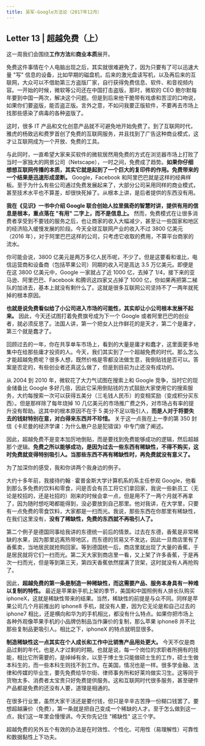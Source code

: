 ```yaml
---
title: 吴军-Google方法论（2017年12月）
---
```


## Letter 13 | 超越免费（上）


这一周我们会围绕**工作方法**和**商业本质**展开。


免费这件事情在个人电脑出现之后，其实就很难避免了，因为只要有了可以迅速大量 "写" 信息的设备，比如早期的磁盘机，后来的激光盘读写机，以及再后来的互联网，大众可以不借助第三方盗版厂家，自行获得免费信息、软件、和音视频内容。一开始的时候，微软等公司还在中国打击盗版，那时，微软的 CEO 鲍尔默每年要到中国一两次，解决这个问题。但是到后来他干脆带有戏虐和苦涩的口吻说，如果你们要盗版，能否盗正版。言外之意，不如问我要正版软件，不要再去市场上找那些感染了病毒的各种盗版了。

这时，很多 IT 产品和文化创意产品就不可避免地开始免费了。到了互联网时代，雅虎的杨致远和费罗首创了免费的互联网服务，并且找到了广告这种商业模式，这才让互联网成为一个开放、免费的工具。

与此同时，一直希望大家来买软件的微软居然用免费的方式在浏览器市场上打败了当时一家独大的网景公司（Netscape），一时之间，免费成了趋势。**如果你仔细想想互联网传播的本质，其实它就是起到了一个巨大的复印件的作用。免费带来的一个结果是迅速形成垄断。** Google，Facebook 和阿里巴巴就是这样的经典样板。至于为什么有些公司通过免费发展起来了，大部分公司采用同样的商业模式，甚至技术水平也不算差，却很快死掉了。从根本上讲，是后者提供的东西没有用。

**我在《见识》一书中介绍 Google 联合创始人拉里佩奇的智慧时讲，提供有用的信息是根本，重点落在 "有用" 二字上，而不是信息上。** 然而，免费模式在让很多消费者享受到不要钱的服务之后，也让商家的收入大幅减少，甚至让一些国家和地区的经济陷入缓慢发展的阶段。今天全球互联网产业的收入不过 3800 亿美元（2016 年），对于阿里巴巴这样的公司，只考虑它收取的费用，不算平台商家的流水。

你可能会说，3800 亿美元是两万多亿人民币呢，不少了。但是这要看和谁比，电信运营商和设备商（包括苹果公司）同期的收入可是高达 3.5 万亿美元。即便是在这 3800 亿美元中，Google 一家就占了近 1000 亿，去掉了 1/4，接下来的亚马逊、阿里巴巴、Facebook 和腾讯这四家又占掉了 1000 亿，你如果再把第二梯队的加进去，基本上就没有剩什么了。这就是很多互联网公司坚持不了一两年就死掉的根本原因。

**也就是说免费看似给了小公司进入市场的可能性，其实却让小公司根本发展不起来。** 因此，今天还试图打着免费旗号成为下一个 Google 或者阿里巴巴的创业者，就必须反思了。法国人讲，第一个把女人比作鲜花的是天才，第二个是庸才，第三个就是蠢才了。

回顾过去的一年，你在共享单车市场上，看到的大量是庸才和蠢才，这里面更多地集中在给那些庸才投资的人。今天，我们其实到了一个超越免费的时代。那么怎么才能超越免费呢？很多人想，既然价格是零都没法做生意，我倒贴钱是否可以。答案是否定的，有些创业者还真这么做了，但是到目前为止还没有成功的。

从 2004 到 2010 年，微软花了大力气试图在搜索上和 Google 竞争，当时它的现金储备比 Google 多好几倍，因此它采用倒贴钱的方式鼓励大家使用它的搜索服务，大约每搜索一次可以获得五美分（三毛钱人民币）的变相奖励（变成积分买东西）。但是那样除了每年烧掉 10 几亿美元的市场推广费之外，对市场占有率的提升没有帮助。这其中的根本原因不在于 5 美分不足以吸引人，**而是人对于将要失去的钱财特别在意，对白得来东西并不珍惜。** 关于这一点我在上一季的第 350 封信《卡尼曼的经济学课：为什么散户总是犯错误》中专门做了阐述。

因此，超越免费不是变本加厉地倒贴，而是要找到免费能够成功的逻辑，然后超越那个逻辑。**免费之所以能够成功，是因为过去一些东西有稀缺性，不得不购买，这时免费就变得特别吸引人。当那些东西不再有稀缺性时，再免费就没有意义了。**

为了加深你的感受，我和你讲两个我身边的例子。

大约十多年前，我接待约翰 · 霍普金斯大学计算机系的系主任参观 Google，他看到那么多免费的饮料和零食，问是否会有员工将它们拿回家，我说一些新员工（无论是校招的，还是社招的）刚来的时候会拿一点，但是用不了一两个月就不再拿了，因为随时想吃喝都能得到，没必要放到自己那里。他对我讲，在大学里，只要有一点免费的零食饮料，大家都是一扫而光。我说，那些东西在你那里有稀缺性，在我们这里没有，**没有了稀缺性，免费的东西就不再吸引人了。**

第二个例子是德国同事给我讲的东德统一前后的情景。过去在东德，香蕉是非常稀缺的水果，因为那里远离热带地区，而东德的贸易又不发达，因此一旦商店里有了香蕉卖，当地居民就抢购回家。等到德国统一后，商店里就出现了大量的香蕉，于是居民就将它们一扫而光。第二天大家到商店里一看，又上架了许多香蕉，于是再次一扫而光，但是等到第三天，第四天香蕉依然摆满了货架，这时就没有人再抢购了。

因此，**超越免费的第一条是制造一种稀缺性，而这需要产品、服务本身具有一种难以复制的特性。** 最近是苹果新手机上架的季节，美国和中国照例有人排长队购买 iphoneX，这就是稀缺性带来的结果。当然，稀缺性的前提是与众不同。同样是苹果公司几个月前推出的 iphone8 手机，就没有人要，因为它无论是和自己过去的 iphone7 相比，还是横向和华为的手机相比，都没有什么特点。如果你把市场上各种外观像苹果手机的小品牌仿制品当作廉价的复制，那么苹果 iphone8 并不比那些复制品更吸引人。相比之下，iphoneX 的特点就明显很多。

**制造稀缺性这一点其实在个人成长和工作中比销售产品用处更大。** 今天不仅是商品过剩的年代，也是人才过剩的时期。也就是说，每一个岗位的求职者所拥有的技能，相比它所需要的，是绰绰有余，以至于博士生只能做硕士生的工作，硕士生做本科生的，而一些本科生则找不到工作。在美国，情况也是一样。很多学金融、法律和传媒的毕业生，要先免费给华尔街、律师事务所和好莱坞做实习生。这等同于货物太多、消费者太宝贵只好免费提供服务。这和互联网时代很多服务，甚至硬件产品都是免费的还没有人要，道理是相通的。

在很多行业里，虽然大家干活还是要付钱，但只是辛辛古苦挣一份糊口钱罢了。要想超越廉价（免费），第一条就是把自己变成一个稀缺的人才。至于怎么做到这一点，我们这一年里会慢慢讲。今天你先记住 "稀缺性" 这三个字。

超越免费的另外五个有效的办法是在时效性、个性化、可用性（易理解性）可靠性和数据黏性上下功夫。










